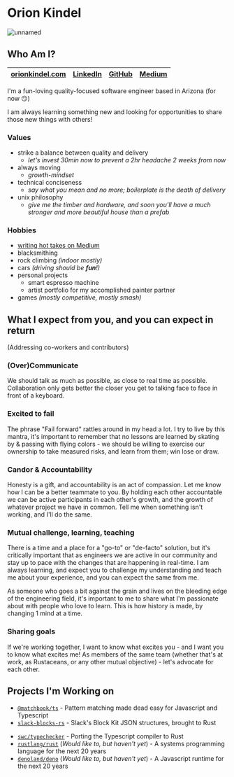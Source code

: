 # Orion Kindel
![unnamed](https://user-images.githubusercontent.com/12725400/122816304-67482300-d28b-11eb-997e-1e2ca66febae.gif)

## Who Am I?

|[orionkindel.com](orionkindel.com)|[LinkedIn](linkedin.com/in/orion-kindel)|[GitHub](https://github.com/cakekindel)|[Medium](https://orionkindel.medium.com/)|
|-|-|-|-|

I'm a fun-loving quality-focused software engineer based in Arizona (for now :smirk:)

I am always learning something new and looking for opportunities to share those new things with others! 

### Values
- strike a balance between quality and delivery
  - _let's invest 30min now to prevent a 2hr headache 2 weeks from now_
- always moving
  - _growth-mindset_
- technical conciseness
  - _say what you mean and no more; boilerplate is the death of delivery_
- unix philosophy
  - _give me the timber and hardware, and soon you'll have a much stronger and more beautiful house than a prefab_

### Hobbies
- [writing hot takes on Medium](https://orionkindel.medium.com)
- blacksmithing
- rock climbing _(indoor mostly)_
- cars _(driving should be **fun**!)_
- personal projects
  - smart espresso machine
  - artist portfolio for my accomplished painter partner
- games _(mostly competitive, mostly smash)_

## What I expect from you, and you can expect in return
(Addressing co-workers and contributors)

### (Over)Communicate
We should talk as much as possible, as close to real time as possible. Collaboration only gets better the closer you get to talking face to face in front of a keyboard.

### Excited to fail
The phrase "Fail forward" rattles around in my head a lot. I try to live by this mantra, it's important to remember that no lessons are learned by skating by & passing with flying colors - we should be willing to exercise our ownership to take measured risks, and learn from them; win lose or draw.

### Candor & Accountability
Honesty is a gift, and accountability is an act of compassion. Let me know how I can be a better teammate to you. By holding each other accountable we can be active participants in each other's growth, and the growth of whatever project we have in common. Tell me when something isn't working, and I'll do the same.

### Mutual challenge, learning, teaching
There is a time and a place for a "go-to" or "de-facto" solution, but it's critically important that as engineers we are active in our community and stay up to pace with the changes that are happening in real-time. I am always learning, and expect you to challenge my understanding and teach me about your experience, and you can expect the same from me.

As someone who goes a bit against the grain and lives on the bleeding edge of the engineering field, it's important to me to share what I'm passionate about with people who love to learn. This is how history is made, by changing 1 mind at a time.

### Sharing goals
If we're working together, I want to know what excites you - and I want you to know what excites me! As members of the same team (whether that's at work, as Rustaceans, or any other mutual objective) - let's advocate for each other.

## Projects I'm Working on
 <!-- - [`cliply`] - fully client-side video editor in the browser (big lift, contributors welcome!) -->
 - [`@matchbook/ts`] - Pattern matching made dead easy for Javascript and Typescript
 - [`slack-blocks-rs`] - Slack's Block Kit JSON structures, brought to Rust
 <!-- - [`egg-party`] (On hold) - A Slack app for giving eggs to teammates -->
 - [`swc/typechecker`] - Porting the Typescript compiler to Rust
 - [`rustlang/rust`] (_Would like to, but haven't yet_) - A systems programming language for the next 20 years
 - [`denoland/deno`] (_Would like to, but haven't yet_) - A Javascript runtime for the next 20 years

[`cliply`]: https://github.com/cakekindel/cliply
[`rustlang/rust`]: https://github.com/rustlang/rust
[`denoland/deno`]: https://github.com/denoland/deno
[`swc/typechecker`]: https://github.com/divy-beta/swc-typechecker
[`vermilion`]: https://github.com/vermilion-ui
[`@matchbook/ts`]: https://github.com/matchbook-ts/matchbook-ts
[`egg-party`]: https://github.com/cakekindel/egg-party
[`slack-blocks-rs`]: https://github.com/cakekindel/egg-party

